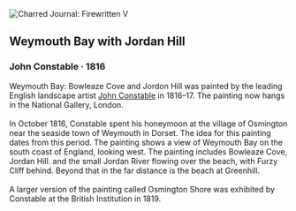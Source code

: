 <div class="artwork-of-the-day">
  <div class="container">
    <div class="img-wrapper">
      <img
        src="https://uploads2.wikiart.org/images/john-constable/weymouth-bay-with-jordan-hill-1816.jpg!Large.jpg"
        alt="Charred Journal: Firewritten V" />
    </div>
    <div class="artwork-detail">
      <div class="artwork-origin"> 
        <h2 class="artwork-name">Weymouth Bay with Jordan Hill</h2>
        <h3 class="artist">
          John Constable
                    ·  1816
        </h3>
      </div>
      <p class="description">
        <span class="artwork-description-text ng-binding" ng-bind-html="viewModel.ArtworkOfTheDay.Description | unsafe">Weymouth Bay: Bowleaze Cove and Jordon Hill was painted by the leading English landscape artist <a target="_blank" href="/en/john-constable">John Constable</a> in 1816–17. The painting now hangs in the National Gallery, London.
<br>
<br>In October 1816, Constable spent his honeymoon at the village of Osmington near the seaside town of Weymouth in Dorset. The idea for this painting dates from this period. The painting shows a view of Weymouth Bay on the south coast of England, looking west. The painting includes Bowleaze Cove, Jordan Hill. and the small Jordan River flowing over the beach, with Furzy Cliff behind. Beyond that in the far distance is the beach at Greenhill.
<br>
<br>A larger version of the painting called Osmington Shore was exhibited by Constable at the British Institution in 1819.</span>
                        <div class="text-shadow-container" ng-show="showShadow" style=""></div>
      </p>
    </div>
  </div>

</div>
